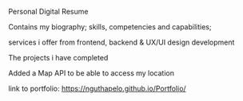 Personal Digital Resume

Contains my biography; skills, competencies and capabilities; 

services i offer from frontend, backend & UX/UI design development

The projects i have completed

Added a Map API to be able to access my location

link to portfolio: https://nguthapelo.github.io/Portfolio/ 
